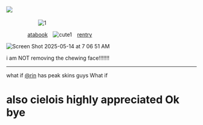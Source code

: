 # ![](https://komarev.com/ghpvc/?username=graveyardletters&color=750006&style=plastic&label= + +subscribe+to+have+the+one+on+the+right+executed+ ) 
      ![1](https://github.com/user-attachments/assets/4ace2985-d50f-4204-b570-9b007e7e2d56)

    [atabook](https://deathsdespair.atabook.org/) ![cute1](https://github.com/user-attachments/assets/930b7181-5d9e-4fcc-baf0-75b663d98f43) [rentry](https://rentry.co/deaths-despair)


![Screen Shot 2025-05-14 at 7 06 51 AM](https://github.com/user-attachments/assets/db530ab0-f71b-4634-a918-8f96071a6b06)

i am NOT removing the chewing face!!!!!!!
***
what if [@rin](https://github.com/brouillage) has peak skins guys What if

# also cielois highly appreciated Ok bye
